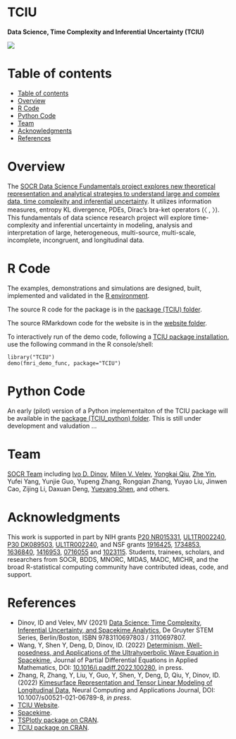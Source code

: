# TCIU

**Data Science, Time Complexity and Inferential Uncertainty (TCIU)**

<a href="http://socr.umich.edu/TCIU"><img align="middle" src="https://raw.githubusercontent.com/SOCR/TCIU/master/images/TCUI_P1.png"></a>

Table of contents
=================

<!--ts-->
   * [Table of contents](#table-of-contents)
   * [Overview](#overview)
   * [R Code](#r-code)
   * [Python Code](#python-code)
   * [Team](#team)
   * [Acknowledgments](#acknowledgments)
   * [References](#references)
<!--te-->


Overview
========

The [SOCR Data Science Fundamentals project explores new theoretical representation and analytical strategies to understand large and complex data, time complexity and inferential uncertainty](http://www.socr.umich.edu/TCIU/). It utilizes information measures, entropy KL divergence, PDEs, Dirac’s bra-ket operators (&#12296; , &#12297;). This fundamentals of data science research project will explore time-complexity and inferential uncertainty in modeling, analysis and interpretation of large, heterogeneous, multi-source, multi-scale, incomplete, incongruent, and longitudinal data. 

R Code
======

The examples, demonstrations and simulations are designed, built, implemented and validated in the [R environment](https://www.r-project.org). 

The source R code for the package is in the [package (TCIU) folder](https://github.com/SOCR/TCIU/tree/master/package).

The source RMarkdown code for the website is in the [website folder](https://github.com/SOCR/TCIU/tree/master/website).

To interactively run of the demo code, following a [TCIU package installation](https://github.com/SOCR/TCIU/tree/master/package/TCIU), use the following command in the R console/shell:
```{r}
library("TCIU")
demo(fmri_demo_func, package="TCIU")
```

Python Code
===========

An early (pilot) version of a Python implementaiton of the TCIU package will be available in the [package (TCIU_python) folder](https://github.com/SOCR/TCIU/tree/master/package/TCIU_python). This is still under development and valudation ...


Team
====

[SOCR Team](http://www.socr.umich.edu/people/) including [Ivo D. Dinov](https://umich.edu/~dinov), [Milen V. Velev](https://www.socr.umich.edu/people/Milen_Velev.html), [Yongkai Qiu](https://www.socr.umich.edu/people/Yongkai_Qiu.html), [Zhe Yin](https://www.socr.umich.edu/people/Zhe_Yin.html), Yufei Yang, Yunjie Guo, Yupeng Zhang, Rongqian Zhang, Yuyao Liu, Jinwen Cao, Zijing Li, Daxuan Deng, [Yueyang Shen](https://www.socr.umich.edu/people/SOCR_Personnel_Yueyang.html), and others.

Acknowledgments
===============

This work is supported in part by NIH grants [P20 NR015331](www.socr.umich.edu/CSCD), [UL1TR002240](https://projectreporter.nih.gov/project_info_description.cfm?aid=9491961&icde=39078316), [P30 DK089503](http://mmoc.med.umich.edu/), [UL1TR002240](https://www.michr.umich.edu), and NSF grants [1916425](http://midas.umich.edu/), [1734853](http://brain-life.org/), [1636840](http://neurosciencenetwork.org/), [1416953](http://distributome.org), [0716055](http://socr.umich.edu) and [1023115](http://distributome.org). Students, trainees, scholars, and researchers from SOCR, BDDS, MNORC, MIDAS, MADC, MICHR, and the broad R-statistical computing community have contributed ideas, code, and support.

References
==========

* Dinov, ID and Velev, MV (2021) [Data Science: Time Complexity, Inferential Uncertainty, and Spacekime Analytics](https://www.degruyter.com/view/title/576646), De Gruyter STEM Series, Berlin/Boston, ISBN 9783110697803 / 3110697807. 
* Wang, Y, Shen Y, Deng, D, Dinov, ID. (2022) [Determinism, Well-posedness, and Applications of the Ultrahyperbolic Wave Equation in Spacekime](https://doi.org/10.1016/j.padiff.2022.100280), Journal of Partial Differential Equations in Applied Mathematics, DOI: [10.1016/j.padiff.2022.100280](https://doi.org/10.1016/j.padiff.2022.100280), in press. 
* Zhang, R, Zhang, Y, Liu, Y, Guo, Y, Shen, Y, Deng, D, Qiu, Y, Dinov, ID. (2022) [Kimesurface Representation and Tensor Linear Modeling of Longitudinal Data](https://doi.org/10.1007/s00521-021-06789-8), Neural Computing and Applications Journal, DOI: 10.1007/s00521-021-06789-8, <i>in press</i>. 
* [TCIU Website](https://tciu.predictive.space/).
* [Spacekime](https://Spacekime.org).
* [TSPlotly package on CRAN](https://cran.r-project.org/web/packages/TSplotly/index.html).
* [TCIU package on CRAN](https://cran.r-project.org/web/packages/TCIU/).
